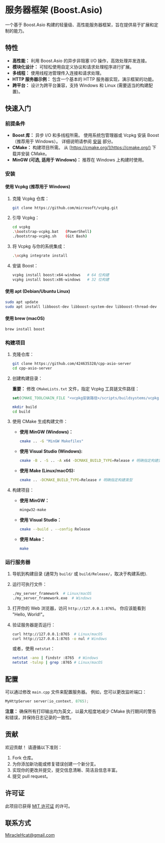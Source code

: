 # 服务器框架 (Boost.Asio)

一个基于 Boost.Asio 构建的轻量级、高性能服务器框架，旨在提供易于扩展和定制的能力。

## 特性

*   **高性能：** 利用 Boost.Asio 的异步非阻塞 I/O 操作，高效处理并发连接。
*   **模块化设计：** 可轻松使用自定义协议和请求处理程序进行扩展。
*   **多线程：** 使用线程池管理传入连接和请求处理。
*   **HTTP 服务器示例：** 包含一个基本的 HTTP 服务器实现，演示框架的功能。
*   **跨平台：** 设计为跨平台兼容，支持 Windows 和 Linux (需要适当的构建配置)。

## 快速入门

### 前提条件

*   **Boost 库：** 异步 I/O 和多线程所需。 使用系统包管理器或 Vcpkg 安装 Boost（推荐用于 Windows）。 详细说明请参阅 [安装](#安装) 部分。
*   **CMake：** 构建项目所需。 从 [https://cmake.org/](https://cmake.org/) 下载并安装 CMake。
*   **MinGW (可选, 适用于 Windows)：** 推荐在 Windows 上构建时使用。

### 安装

#### 使用 Vcpkg (推荐用于 Windows)

1.  克隆 Vcpkg 仓库：

    ```bash
    git clone https://github.com/microsoft/vcpkg.git
    ```

2.  引导 Vcpkg：

    ```bash
    cd vcpkg
    .\bootstrap-vcpkg.bat   (PowerShell)
    ./bootstrap-vcpkg.sh    (Git Bash)
    ```

3.  将 Vcpkg 与你的系统集成：

    ```bash
    .\vcpkg integrate install
    ```

4.  安装 Boost：

    ```bash
    vcpkg install boost:x64-windows   # 64 位构建
    vcpkg install boost:x86-windows   # 32 位构建
    ```

#### 使用 apt (Debian/Ubuntu Linux)

```bash
sudo apt update
sudo apt install libboost-dev libboost-system-dev libboost-thread-dev
```

#### 使用 brew (macOS)

```bash
brew install boost
```

### 构建项目

1.  克隆仓库：

    ```bash
    git clone https://github.com/424635328/cpp-asio-server
    cd cpp-asio-server
    ```

2.  创建构建目录：

    **重要：** 修改 `CMakeLists.txt` 文件，指定 Vcpkg 工具链文件路径：
    ```cmake
    set(CMAKE_TOOLCHAIN_FILE "<vcpkg安装路径>/scripts/buildsystems/vcpkg.cmake" CACHE STRING "Vcpkg Toolchain File" FORCE)
    ```

    ```bash
    mkdir build
    cd build
    ```

3.  使用 CMake 生成构建文件：

    *   **使用 MinGW (Windows)：**

        ```bash
        cmake .. -G "MinGW Makefiles"
        ```

    *   **使用 Visual Studio (Windows):**

        ```bash
        cmake -B . -S .. -A x64 -DCMAKE_BUILD_TYPE=Release # 明确指定构建类型
        ```

    *   **使用 Make (Linux/macOS):**

        ```bash
        cmake .. -DCMAKE_BUILD_TYPE=Release # 明确指定构建类型
        ```

4.  构建项目：

    *   **使用 MinGW：**

        ```bash
        mingw32-make
        ```

    *   **使用 Visual Studio：**

        ```bash
        cmake --build . --config Release
        ```

    *   **使用 Make：**

        ```bash
        make
        ```

### 运行服务器

1.  导航到构建目录 (通常为 `build/` 或 `build/Release/`，取决于构建系统).
2.  运行可执行文件：

    ```bash
    ./my_server_framework  # Linux/macOS
    ./my_server_framework.exe  # Windows
    ```

3.  打开你的 Web 浏览器，访问 `http://127.0.0.1:8765`。 你应该能看到 "Hello, World!"。
4.  验证服务器是否运行：

    ```bash
    curl http://127.0.0.1:8765  # Linux/macOS
    curl http://127.0.0.1:8765 -o nul # Windows
    ```
    或者，使用 `netstat`：
    ```bash
    netstat -ano | findstr :8765  # Windows
    netstat -tulnp | grep :8765 # Linux/macOS
    ```

## 配置

可以通过修改 `main.cpp` 文件来配置服务器。 例如，您可以更改监听端口：

```c++
MyHttpServer server(io_context, 8765);
```

**注意：** 确保所有打印输出均为英文，以最大程度地减少 CMake 执行期间的警告和错误，并保持日志记录的一致性。

## 贡献

欢迎贡献！ 请遵循以下准则：

1.  Fork 仓库。
2.  为你添加新功能或修复错误创建一个新分支。
3.  实现你的更改并提交，提交信息清晰、简洁且信息丰富。
4.  提交 pull request。

## 许可证

此项目已获得 [MIT 许可证](LICENSE) 的许可。

## 联系方式

MiracleHcat@gmail.com